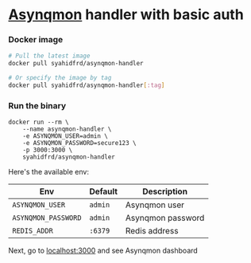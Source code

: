 # [Asynqmon](https://github.com/hibiken/asynqmon) handler with basic auth

### Docker image

```bash
# Pull the latest image
docker pull syahidfrd/asynqmon-handler

# Or specify the image by tag
docker pull syahidfrd/asynqmon-handler[:tag]
```

### Run the binary

```
docker run --rm \
    --name asynqmon-handler \
    -e ASYNQMON_USER=admin \
    -e ASYNQMON_PASSWORD=secure123 \
    -p 3000:3000 \
    syahidfrd/asynqmon-handler
```

Here's the available env:

| Env                 | Default | Description       |
|---------------------|---------|-------------------|
| `ASYNQMON_USER`     | `admin` | Asynqmon user     |
| `ASYNQMON_PASSWORD` | `admin` | Asynqmon password |
| `REDIS_ADDR`        | `:6379` | Redis address     |

Next, go to [localhost:3000](http://localhost:3000) and see Asynqmon dashboard